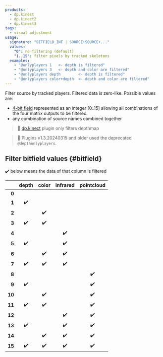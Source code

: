 ```yaml
---
products:
  - dp.kinect
  - dp.kinect2
  - dp.kinect3
tags:
  - visual adjustment
usage:
  signature: "BITFIELD_INT | SOURCE+SOURCE+..."
  values:
    "0": no filtering (default)
    "1..15": filter pixels by tracked skeletons
  examples:
    - "@onlyplayers 1   <- depth is filtered"
    - "@onlyplayers 3   <- depth and color are filtered"
    - "@onlyplayers depth        <- depth is filtered"
    - "@onlyplayers color+depth  <- depth and color are filtered"
---
```


Filter source by tracked players. Filtered data is zero-like.
Possible values are:

* [4-bit field](#bitfield) represented as an integer [0..15] allowing
all combinations of the four matrix outputs to be filtered.
* any combination of source names combined together

> 📝 [dp.kinect](../dp.kinect.md) plugin only filters depthmap

> 📝 Plugins v1.3.20240315 and older used the deprecated `@depthonlyplayers`.

## Filter bitfield values {#bitfield}

✔️ below means the data of that column is filtered

|    | depth | color | infrared | pointcloud |
| -: | :---: | :---: | :------: | :--------: |
|  **0** |   |   |   |   |
|  **1** | ✔️ |   |   |   |
|  **2** |   | ✔️ |   |   |
|  **3** | ✔️ | ✔️ |   |   |
|  **4** |   |   | ✔️ |   |
|  **5** | ✔️ |   | ✔️ |   |
|  **6** |   | ✔️ | ✔️ |   |
|  **7** | ✔️ | ✔️ | ✔️ |   |
|  **8** |   |   |   | ✔️ |
|  **9** | ✔️ |   |   | ✔️ |
| **10** |   | ✔️ |   | ✔️ |
| **11** | ✔️ | ✔️ |   | ✔️ |
| **12** |   |   | ✔️ | ✔️ |
| **13** | ✔️ |   | ✔️ | ✔️ |
| **14** |   | ✔️ | ✔️ | ✔️ |
| **15** | ✔️ | ✔️ | ✔️ | ✔️ |
